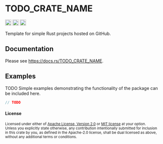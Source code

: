 # TODO_CRATE_NAME

[<img alt="github" src="https://img.shields.io/badge/github-TODO_USERNAME/TODO_REPO-8da0cb?style=for-the-badge&labelColor=555555&logo=github" height="20">](https://github.com/TODO_USERNAME/TODO_REPO)
[<img alt="crates.io" src="https://img.shields.io/crates/v/TODO_CRATE_NAME.svg?style=for-the-badge&color=fc8d62&logo=rust" height="20">](https://crates.io/crates/TODO_CRATE_NAME)
[<img alt="docs.rs" src="https://img.shields.io/badge/docs.rs-TODO_CRATE_NAME-66c2a5?style=for-the-badge&labelColor=555555&logo=docs.rs" height="20">](https://docs.rs/TODO_CRATE_NAME)

Template for simple Rust projects hosted on GitHub.

## Documentation

Please see https://docs.rs/TODO_CRATE_NAME.

## Examples

TODO Simple examples demonstrating the functionality of the package can be included here.

```rust
// TODO
```

#### License

<sup>
Licensed under either of <a href="LICENSE-APACHE">Apache License, Version 2.0</a> or 
<a href="LICENSE-MIT">MIT license</a> at your option.
</sup>

<br>

<sub>
Unless you explicitly state otherwise, any contribution intentionally submitted for inclusion in
this crate by you, as defined in the Apache-2.0 license, shall be dual licensed as above, without
any additional terms or conditions.
</sub>